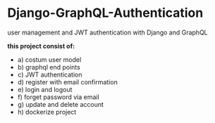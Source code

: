 # Django-GraphQL-Authentication
user management and JWT authentication with Django and GraphQL

**this project consist of:**
- a) costum user model
- b) graphql end points
- c) JWT authentication
- d) register with email confirmation
- e) login and logout
- f) forget password via email
- g) update and delete account
- h) dockerize project
